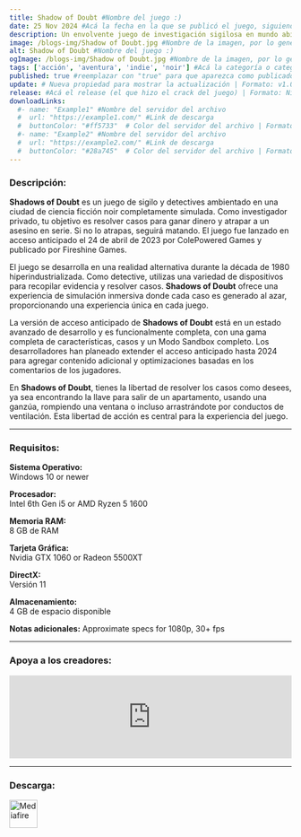 ```yaml
---
title: Shadow of Doubt #Nombre del juego :)
date: 25 Nov 2024 #Acá la fecha en la que se publicó el juego, siguiendo este formato: Dia "30", Mes "Oct", Año "2024" = como debe quedar: 30 Oct 2024
description: Un envolvente juego de investigación sigilosa en mundo abierto ambientado en una delictiva ciudad de ciencia ficción totalmente simulada donde reina el crimen y la corrupción. Piensa como un investigador privado y acepta trabajos para conseguir dinero en tu senda para atrapar a un asesino en serie. #Acá una mini descripción del juego
image: /blogs-img/Shadow of Doubt.jpg #Nombre de la imagen, por lo general es exactamente el mismo nombre que el juego excluyendo lo ":" (Dos puntos)
alt: Shadow of Doubt #Nombre del juego :)
ogImage: /blogs-img/Shadow of Doubt.jpg #Nombre de la imagen, por lo general es exactamente el mismo nombre que el juego excluyendo lo ":" (Dos puntos)
tags: ['acción', 'aventura', 'indie', 'noir'] #Acá la categoría o categorías del juego, si es más de una se coloca en este formato: ['categoría1', 'categoría2']
published: true #reemplazar con "true" para que aparezca como publicado
update: # Nueva propiedad para mostrar la actualización | Formato: v1.0.0
release: #Acá el release (el que hizo el crack del juego) | Formato: Nicolhetti
downloadLinks:
  #- name: "Example1" #Nombre del servidor del archivo
  #  url: "https://example1.com/" #Link de descarga
  #  buttonColor: "#ff5733"  # Color del servidor del archivo | Formato hexadecimal | MediaFire: #0171F0 | Buzzheavier: #FF6600 |
  #- name: "Example2" #Nombre del servidor del archivo
  #  url: "https://example2.com/" #Link de descarga
  #  buttonColor: "#28a745"  # Color del servidor del archivo | Formato hexadecimal | MediaFire: #0171F0 | Buzzheavier: #FF6600 |
---
```


<!--En VSCode seleccionando una palabra, por ejemplo: "Shadow of Doubt" y apretando Ctrl+F2 se seleccionan todas las palabras iguales-->

### Descripción:
**Shadows of Doubt** es un juego de sigilo y detectives ambientado en una ciudad de ciencia ficción noir completamente simulada. Como investigador privado, tu objetivo es resolver casos para ganar dinero y atrapar a un asesino en serie. Si no lo atrapas, seguirá matando. El juego fue lanzado en acceso anticipado el 24 de abril de 2023 por ColePowered Games y publicado por Fireshine Games.

El juego se desarrolla en una realidad alternativa durante la década de 1980 hiperindustrializada. Como detective, utilizas una variedad de dispositivos para recopilar evidencia y resolver casos. **Shadows of Doubt** ofrece una experiencia de simulación inmersiva donde cada caso es generado al azar, proporcionando una experiencia única en cada juego.

La versión de acceso anticipado de **Shadows of Doubt** está en un estado avanzado de desarrollo y es funcionalmente completa, con una gama completa de características, casos y un Modo Sandbox completo. Los desarrolladores han planeado extender el acceso anticipado hasta 2024 para agregar contenido adicional y optimizaciones basadas en los comentarios de los jugadores.

En **Shadows of Doubt**, tienes la libertad de resolver los casos como desees, ya sea encontrando la llave para salir de un apartamento, usando una ganzúa, rompiendo una ventana o incluso arrastrándote por conductos de ventilación. Esta libertad de acción es central para la experiencia del juego. 
<!--Prompt para Chat-GPT: Hazme una descripción para el juego "Shadow of Doubt" y cada que menciones "Shadow of Doubt" ponlo en negrita -->

---

### Requisitos:
**Sistema Operativo:**  
Windows 10 or newer

**Procesador:**  
Intel 6th Gen i5 or AMD Ryzen 5 1600

**Memoria RAM:**  
8 GB de RAM

**Tarjeta Gráfica:**  
Nvidia GTX 1060 or Radeon 5500XT

**DirectX:**  
Versión 11

**Almacenamiento:**  
4 GB de espacio disponible

**Notas adicionales:**
Approximate specs for 1080p, 30+ fps

<!--Si falta o sobra un requisito se quita o se agrega manteniendo el mismo formato-->

---

### Apoya a los creadores:
<iframe src="https://store.steampowered.com/widget/986130/" frameborder="0" style="background-color: transparent; width: 100% !important; aspect-ratio: 646 / 190;"></iframe>

<!--Reemplazar los numeros (AppID) del juego (en este caso 2668510) por el numero (AppID) correspondiente con el juego a publicar-->
<!--El AppID se encuentra en la URL del Juego en Steam-->

---

### Descarga:

[<img src="https://gist.github.com/cxmeel/0dbc95191f239b631c3874f4ccf114e2/raw/download.svg" alt="Mediafire" height="50" />](https://www.mediafire.com/file/opumshsdfiuqsq5/Shadows_of_Doubt.zip/file)

<!-- # se debe reemplazar por el link de descarga-->

<!--NOMBRE-DEL-SERVICIO se debe reemplazar por el servicio donde está subido el juego-->